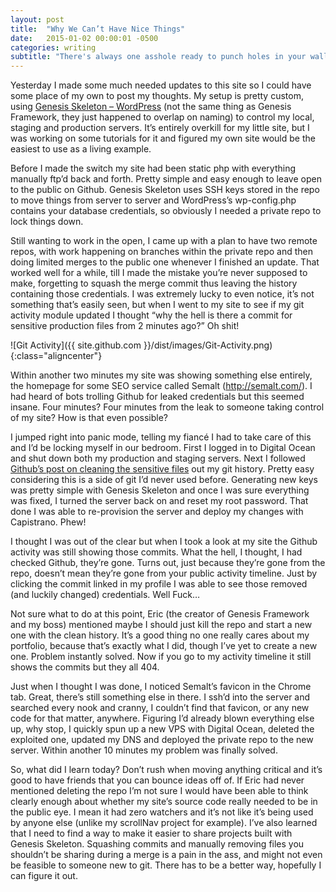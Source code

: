 ```yaml
---
layout: post
title:  "Why We Can’t Have Nice Things"
date:   2015-01-02 00:00:01 -0500
categories: writing
subtitle: "There's always one asshole ready to punch holes in your walls right when leave your door unlocked"
---
```


Yesterday I made some much needed updates to this site so I could have some place of my own to post my thoughts. My setup is pretty custom, using [Genesis Skeleton – WordPress](https://github.com/genesis/wordpress) (not the same thing as Genesis Framework, they just happened to overlap on naming) to control my local, staging and production servers. It’s entirely overkill for my little site, but I was working on some tutorials for it and figured my own site would be the easiest to use as a living example.

Before I made the switch my site had been static php with everything manually ftp’d back and forth. Pretty simple and easy enough to leave open to the public on Github. Genesis Skeleton uses SSH keys stored in the repo to move things from server to server and WordPress’s wp-config.php contains your database credentials, so obviously I needed a private repo to lock things down.

Still wanting to work in the open, I came up with a plan to have two remote repos, with work happening on branches within the private repo and then doing limited merges to the public one whenever I finished an update. That worked well for a while, till I made the mistake you’re never supposed to make, forgetting to squash the merge commit thus leaving the history containing those credentials. I was extremely lucky to even notice, it’s not something that’s easily seen, but when I went to my site to see if my git activity module updated I thought “why the hell is there a commit for sensitive production files from 2 minutes ago?” Oh shit!

![Git Activity]({{ site.github.com }}/dist/images/Git-Activity.png){:class="aligncenter"}

Within another two minutes my site was showing something else entirely, the homepage for some SEO service called Semalt (http://semalt.com/). I had heard of bots trolling Github for leaked credentials but this seemed insane. Four minutes? Four minutes from the leak to someone taking control of my site? How is that even possible?

I jumped right into panic mode, telling my fiancé I had to take care of this and I’d be locking myself in our bedroom. First I logged in to Digital Ocean and shut down both my production and staging servers. Next I followed [Github’s post on cleaning the sensitive files](https://help.github.com/articles/remove-sensitive-data/) out my git history. Pretty easy considering this is a side of git I’d never used before. Generating new keys was pretty simple with Genesis Skeleton and once I was sure everything was fixed, I turned the server back on and reset my root password. That done I was able to re-provision the server and deploy my changes with Capistrano. Phew!

I thought I was out of the clear but when I took a look at my site the Github activity was still showing those commits. What the hell, I thought, I had checked Github, they’re gone. Turns out, just because they’re gone from the repo, doesn’t mean they’re gone from your public activity timeline. Just by clicking the commit linked in my profile I was able to see those removed (and luckily changed) credentials. Well Fuck…

Not sure what to do at this point, Eric (the creator of Genesis Framework and my boss) mentioned maybe I should just kill the repo and start a new one with the clean history. It’s a good thing no one really cares about my portfolio, because that’s exactly what I did, though I’ve yet to create a new one. Problem instantly solved. Now if you go to my activity timeline it still shows the commits but they all 404.

Just when I thought I was done, I noticed Semalt’s favicon in the Chrome tab. Great, there’s still something else in there. I ssh’d into the server and searched every nook and cranny, I couldn’t find that favicon, or any new code for that matter, anywhere. Figuring I’d already blown everything else up, why stop, I quickly spun up a new VPS with Digital Ocean, deleted the exploited one, updated my DNS and deployed the private repo to the new server. Within another 10 minutes my problem was finally solved.

So, what did I learn today? Don’t rush when moving anything critical and it’s good to have friends that you can bounce ideas off of. If Eric had never mentioned deleting the repo I’m not sure I would have been able to think clearly enough about whether my site’s source code really needed to be in the public eye. I mean it had zero watchers and it’s not like it’s being used by anyone else (unlike my scrollNav project for example). I’ve also learned that I need to find a way to make it easier to share projects built with Genesis Skeleton. Squashing commits and manually removing files you shouldn’t be sharing during a merge is a pain in the ass, and might not even be feasible to someone new to git. There has to be a better way, hopefully I can figure it out.
